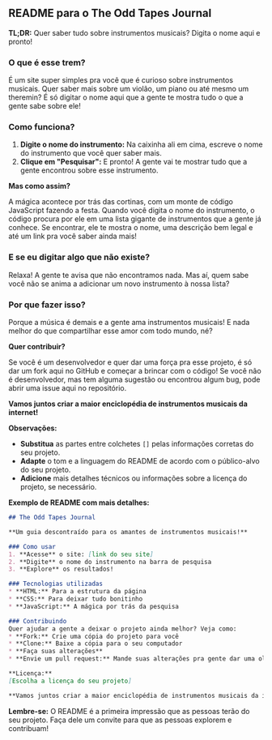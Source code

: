 ## **README para o The Odd Tapes Journal**

**TL;DR:** Quer saber tudo sobre instrumentos musicais? Digita o nome aqui e pronto! 

### **O que é esse trem?**

É um site super simples pra você que é curioso sobre instrumentos musicais. Quer saber mais sobre um violão, um piano ou até mesmo um theremin? É só digitar o nome aqui que a gente te mostra tudo o que a gente sabe sobre ele! 

### **Como funciona?**

1. **Digite o nome do instrumento:** Na caixinha ali em cima, escreve o nome do instrumento que você quer saber mais.
2. **Clique em "Pesquisar":** E pronto! A gente vai te mostrar tudo que a gente encontrou sobre esse instrumento.

**Mas como assim?**

A mágica acontece por trás das cortinas, com um monte de código JavaScript fazendo a festa. Quando você digita o nome do instrumento, o código procura por ele em uma lista gigante de instrumentos que a gente já conhece. Se encontrar, ele te mostra o nome, uma descrição bem legal e até um link pra você saber ainda mais!

### **E se eu digitar algo que não existe?**

Relaxa! A gente te avisa que não encontramos nada. Mas aí, quem sabe você não se anima a adicionar um novo instrumento à nossa lista? 

### **Por que fazer isso?**

Porque a música é demais e a gente ama instrumentos musicais! E nada melhor do que compartilhar esse amor com todo mundo, né?

**Quer contribuir?**

Se você é um desenvolvedor e quer dar uma força pra esse projeto, é só dar um fork aqui no GitHub e começar a brincar com o código! Se você não é desenvolvedor, mas tem alguma sugestão ou encontrou algum bug, pode abrir uma issue aqui no repositório.

**Vamos juntos criar a maior enciclopédia de instrumentos musicais da internet!** 

**Observações:**

* **Substitua** as partes entre colchetes `[]` pelas informações corretas do seu projeto.
* **Adapte** o tom e a linguagem do README de acordo com o público-alvo do seu projeto.
* **Adicione** mais detalhes técnicos ou informações sobre a licença do projeto, se necessário.

**Exemplo de README com mais detalhes:**

```markdown
## The Odd Tapes Journal

**Um guia descontraído para os amantes de instrumentos musicais!**

### Como usar
1. **Acesse** o site: [link do seu site]
2. **Digite** o nome do instrumento na barra de pesquisa
3. **Explore** os resultados!

### Tecnologias utilizadas
* **HTML:** Para a estrutura da página
* **CSS:** Para deixar tudo bonitinho
* **JavaScript:** A mágica por trás da pesquisa

### Contribuindo
Quer ajudar a gente a deixar o projeto ainda melhor? Veja como:
* **Fork:** Crie uma cópia do projeto para você
* **Clone:** Baixe a cópia para o seu computador
* **Faça suas alterações**
* **Envie um pull request:** Mande suas alterações pra gente dar uma olhada

**Licença:**
[Escolha a licença do seu projeto]

**Vamos juntos criar a maior enciclopédia de instrumentos musicais da internet!**
```

**Lembre-se:** O README é a primeira impressão que as pessoas terão do seu projeto. Faça dele um convite para que as pessoas explorem e contribuam!
